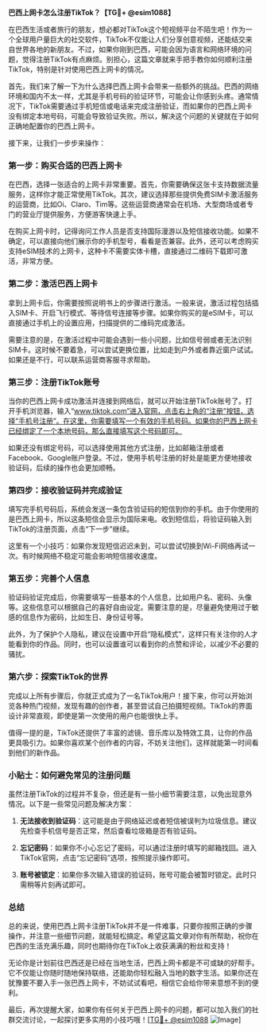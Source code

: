 **巴西上网卡怎么注册TikTok？【TG💪+ @esim1088】**

在巴西生活或者旅行的朋友，想必都对TikTok这个短视频平台不陌生吧！作为一个全球用户量巨大的社交软件，TikTok不仅能让人们分享创意视频，还能结交来自世界各地的新朋友。不过，如果你刚到巴西，可能会因为语言和网络环境的问题，觉得注册TikTok有点麻烦。别担心，这篇文章就来手把手教你如何顺利注册TikTok，特别是针对使用巴西上网卡的情况。

首先，我们来了解一下为什么选择巴西上网卡会带来一些额外的挑战。巴西的网络环境和国内不太一样，尤其是手机号码的验证环节，可能会让你感到头疼。通常情况下，TikTok需要通过手机短信或电话来完成注册验证，而如果你的巴西上网卡没有绑定本地号码，可能会导致验证失败。所以，解决这个问题的关键就在于如何正确地配置你的巴西上网卡。

接下来，让我们一步步来操作：

### 第一步：购买合适的巴西上网卡

在巴西，选择一张适合的上网卡非常重要。首先，你需要确保这张卡支持数据流量服务，这样你才能正常使用TikTok。其次，建议选择那些提供免费SIM卡激活服务的运营商，比如Oi、Claro、Tim等。这些运营商通常会在机场、大型商场或者专门的营业厅提供服务，方便游客快速上手。

在购买上网卡时，记得询问工作人员是否支持国际漫游以及短信接收功能。如果不确定，可以直接向他们展示你的手机型号，看看是否兼容。此外，还可以考虑购买支持eSIM技术的上网卡，这种卡不需要实体卡槽，直接通过二维码下载即可激活，非常方便。

### 第二步：激活巴西上网卡

拿到上网卡后，你需要按照说明书上的步骤进行激活。一般来说，激活过程包括插入SIM卡、开启飞行模式、等待信号连接等步骤。如果你购买的是eSIM卡，可以直接通过手机上的设置应用，扫描提供的二维码完成激活。

需要注意的是，在激活过程中可能会遇到一些小问题，比如信号弱或者无法识别SIM卡。这时候不要着急，可以尝试更换位置，比如走到户外或者靠近窗户试试。如果还是不行，可以联系运营商客服寻求帮助。

### 第三步：注册TikTok账号

当你的巴西上网卡成功激活并连接到网络后，就可以开始注册TikTok账号了。打开手机浏览器，输入“www.tiktok.com”进入官网，点击右上角的“注册”按钮，选择“手机号注册”。在这里，你需要填写一个有效的手机号码。如果你的巴西上网卡已经绑定了一个本地号码，那么直接填写这个号码即可。

如果还没有绑定号码，可以选择使用其他方式注册，比如邮箱注册或者Facebook、Google账户登录。不过，使用手机号注册的好处是能更方便地接收验证码，后续的操作也会更加顺畅。

### 第四步：接收验证码并完成验证

填写完手机号码后，系统会发送一条包含验证码的短信到你的手机。由于你使用的是巴西上网卡，所以这条短信会显示为国际来电。收到短信后，将验证码输入到TikTok的注册页面，点击“下一步”继续。

这里有一个小技巧：如果你发现短信迟迟未到，可以尝试切换到Wi-Fi网络再试一次。有时候网络不稳定可能会影响短信接收速度。

### 第五步：完善个人信息

验证码验证完成后，你需要填写一些基本的个人信息，比如用户名、密码、头像等。这些信息可以根据自己的喜好自由设定。需要注意的是，尽量避免使用过于敏感的信息作为密码，比如生日、身份证号等。

此外，为了保护个人隐私，建议在设置中开启“隐私模式”，这样只有关注你的人才能看到你的作品。同时，也可以设置谁可以看到你的点赞和评论，以减少不必要的骚扰。

### 第六步：探索TikTok的世界

完成以上所有步骤后，你就正式成为了一名TikTok用户！接下来，你可以开始浏览各种热门视频，发现有趣的创作者，甚至尝试自己拍摄短视频。TikTok的界面设计非常直观，即使是第一次使用的用户也能很快上手。

值得一提的是，TikTok还提供了丰富的滤镜、音乐库以及特效工具，让你的作品更具吸引力。如果你喜欢某个创作者的内容，不妨关注他们，这样就能第一时间看到他们的新作品。

### 小贴士：如何避免常见的注册问题

虽然注册TikTok的过程并不复杂，但还是有一些小细节需要注意，以免出现意外情况。以下是一些常见问题及解决方案：

1. **无法接收到验证码**：这可能是由于网络延迟或者短信被误判为垃圾信息。建议先检查手机信号是否正常，然后查看垃圾箱是否有验证码。
   
2. **忘记密码**：如果你不小心忘记了密码，可以通过注册时填写的邮箱找回。进入TikTok官网，点击“忘记密码”选项，按照提示操作即可。

3. **账号被锁定**：如果你多次输入错误的验证码，账号可能会被暂时锁定。此时只需稍等片刻再试即可。

### 总结

总的来说，使用巴西上网卡注册TikTok并不是一件难事，只要你按照正确的步骤操作，并注意一些细节问题，就能轻松搞定。希望这篇文章对你有所帮助，祝你在巴西的生活充满乐趣，同时也期待你在TikTok上收获满满的粉丝和支持！

无论你是计划前往巴西还是已经在当地生活，巴西上网卡都是不可或缺的好帮手。它不仅能让你随时随地保持联络，还能助你轻松融入当地的数字生活。如果你还在犹豫要不要入手一张巴西上网卡，不妨试试看吧，相信它会给你带来意想不到的便利。

最后，再次提醒大家，如果你有任何关于巴西上网卡的问题，都可以加入我们的社群交流讨论，一起探讨更多实用的小技巧哦！[[TG💪+ @esim1088](https://t.me/s/esim1088) ![Image](https://i.postimg.cc/4NQfJmqS/Snipaste-2025-05-13-00-14-12.png)]